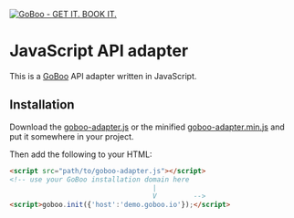 [![GoBoo - GET IT. BOOK IT.](http://goboo.de/logo/200-gray.png)](http://goboo.de)

JavaScript API adapter
======================

This is a [GoBoo](http://goboo.de) API adapter written in JavaScript.

Installation
------------

Download the [goboo-adapter.js](dist/goboo-adapter.js) or the minified [goboo-adapter.min.js](dist/goboo-adapter.min.js)
and put it somewhere in your project.

Then add the following to your HTML:

```html
<script src="path/to/goboo-adapter.js"></script>
<!-- use your GoBoo installation domain here
                                   |
                                   V         -->
<script>goboo.init({'host':'demo.goboo.io'});</script>
```
